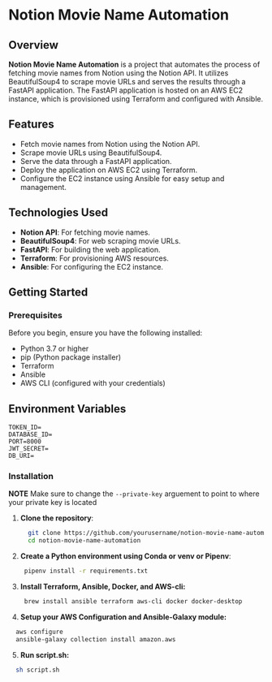 # Notion Movie Name Automation

## Overview

**Notion Movie Name Automation** is a project that automates the process of fetching movie names from Notion using the Notion API. It utilizes BeautifulSoup4 to scrape movie URLs and serves the results through a FastAPI application. The FastAPI application is hosted on an AWS EC2 instance, which is provisioned using Terraform and configured with Ansible.

## Features

- Fetch movie names from Notion using the Notion API.
- Scrape movie URLs using BeautifulSoup4.
- Serve the data through a FastAPI application.
- Deploy the application on AWS EC2 using Terraform.
- Configure the EC2 instance using Ansible for easy setup and management.

## Technologies Used

- **Notion API**: For fetching movie names.
- **BeautifulSoup4**: For web scraping movie URLs.
- **FastAPI**: For building the web application.
- **Terraform**: For provisioning AWS resources.
- **Ansible**: For configuring the EC2 instance.

## Getting Started

### Prerequisites

Before you begin, ensure you have the following installed:

- Python 3.7 or higher
- pip (Python package installer)
- Terraform
- Ansible
- AWS CLI (configured with your credentials)

## Environment Variables
```
TOKEN_ID=
DATABASE_ID=
PORT=8000
JWT_SECRET=
DB_URI=
```
### Installation

**NOTE**
Make sure to change the ```--private-key``` arguement to point to where your private key is located

1. **Clone the repository**:

   ```bash
     git clone https://github.com/yourusername/notion-movie-name-automation.git
     cd notion-movie-name-automation
   ```

2. **Create a Python environment using Conda or venv or Pipenv**:
   ```bash
    pipenv install -r requirements.txt
   ```
3. **Install Terraform, Ansible, Docker, and AWS-cli:**
   ```bash
    brew install ansible terraform aws-cli docker docker-desktop
   ```
4. **Setup your AWS Configuration and Ansible-Galaxy module:**

```bash
  aws configure
  ansible-galaxy collection install amazon.aws
```

5. **Run script.sh:**

```bash
  sh script.sh
```
